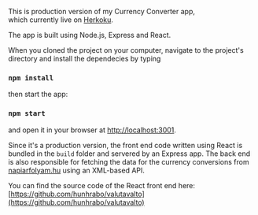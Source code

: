 This is production version of my Currency Converter app,<br>
which currently live on [Herkoku](https://salty-forest-20285.herokuapp.com/).

The app is built using Node.js, Express and React.

When you cloned the project on your computer, navigate to the project's directory and install the dependecies by typing

### `npm install`

then start the app:

### `npm start`

and open it in your browser at [http://localhost:3001](http://localhost:3001).

Since it's a production version, the front end code written using React is bundled in the `build` folder and servered by an Express app. The back end is also responsible for fetching the data for the currency conversions from [napiarfolyam.hu](http://napiarfolyam.hu) using an XML-based API.

You can find the source code of the React front end here:
[https://github.com/hunhrabo/valutavalto](https://github.com/hunhrabo/valutavalto)
